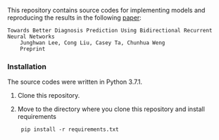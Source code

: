 This repository contains source codes for implementing models and reproducing the results in the following [paper]():

    Towards Better Diagnosis Prediction Using Bidirectional Recurrent Neural Networks
        Junghwan Lee, Cong Liu, Casey Ta, Chunhua Weng
        Preprint

### Installation
The source codes were written in Python 3.7.1.
1. Clone this repository.
2. Move to the directory where you clone this repository and install requirements

        pip install -r requirements.txt